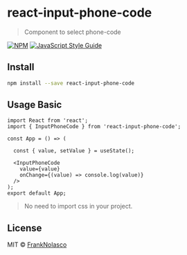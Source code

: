 # react-input-phone-code

> Component to select phone-code

[![NPM](https://img.shields.io/npm/v/react-phone-code.svg)](https://www.npmjs.com/package/react-input-phone-code) [![JavaScript Style Guide](https://img.shields.io/badge/code_style-standard-brightgreen.svg)](https://standardjs.com)

## Install

```bash
npm install --save react-input-phone-code
```

## Usage Basic

```tsx
import React from 'react';
import { InputPhoneCode } from 'react-input-phone-code';

const App = () => (

  const { value, setValue } = useState();

  <InputPhoneCode
    value={value}
    onChange={(value) => console.log(value)}
  />
);
export default App;
```

> No need to import css in your project.

## License

MIT © [FrankNolasco](https://github.com/FrankNolasco)
